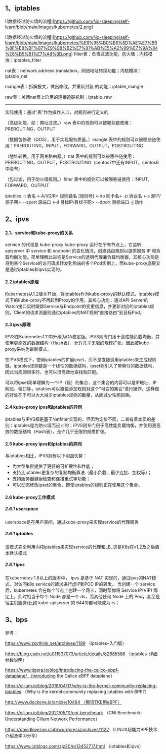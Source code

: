 ## 1、iptables

!(数据经过防火墙的流程)[https://github.com/No-sleeping/self-learn/blob/main/images/kubernetes/2.png]

!(数据经过防火墙的流程)[https://github.com/No-sleeping/self-learn/blob/main/images/kubernetes/%E6%95%B0%E6%8D%AE%E7%BB%8F%E8%BF%87%E9%98%B2%E7%81%AB%E5%A2%99%E7%9A%84%E6%B5%81%E7%A8%8B.png]
filter表：负责过滤功能，防火墙；内核模块：iptables_filter

nat表：network address translation，网络地址转换功能；内核模块：iptable_nat

mangle表：拆解报文，做出修改，并重新封装 的功能；iptable_mangle

raw表：关闭nat表上启用的连接追踪机制；iptable_raw

---

实际使用：通过”表”作为操作入口，对规则进行定义的

（高级功能，如：网址过滤。）raw     表中的规则可以被哪些链使用：PREROUTING，OUTPUT

（数据包修改（QOS），用于实现服务质量。）mangle  表中的规则可以被哪些链使用：PREROUTING，INPUT，FORWARD，OUTPUT，POSTROUTING

（地址转换，用于网关路由器。）nat     表中的规则可以被哪些链使用：PREROUTING，OUTPUT，POSTROUTING（centos7中还有INPUT，centos6中没有）

（包过滤，用于防火墙规则。）filter  表中的规则可以被哪些链使用：INPUT，FORWARD，OUTPUT



iptables -t 表名 <-A/I/D/R> 规则链名 [规则号] <-i/o 网卡名> -p 协议名 <-s 源IP/源子网> --sport 源端口 <-d 目标IP/目标子网> --dport 目标端口 -j 动作

## 2、ipvs
#### 2.1、service和kube-proxy的关系
service 的代理是 kube-proxy
kube-proxy 运行在所有节点上，它监听 apiserver 中 service 和 endpoint 的变化情况，创建路由规则以提供服务 IP 和负载均衡功能。简单理解此进程是Service的透明代理兼负载均衡器，其核心功能是将到某个Service的访问请求转发到后端的多个Pod实例上，而kube-proxy底层又是通过iptables和ipvs实现的。

#### 2.2 iptables原理
Kubernetes从1.2版本开始，将iptables作为kube-proxy的默认模式。iptables模式下的kube-proxy不再起到Proxy的作用，其核心功能：通过API Server的Watch接口实时跟踪Service与Endpoint的变更信息，并更新对应的iptables规则，Client的请求流量则通过iptables的NAT机制“直接路由”到目标Pod。

#### 2.3 ipvs原理
IPVS在Kubernetes1.11中升级为GA稳定版。IPVS则专门用于高性能负载均衡，并使用更高效的数据结构（Hash表），允许几乎无限的规模扩张，因此被kube-proxy采纳为最新模式。

在IPVS模式下，使用iptables的扩展ipset，而不是直接调用iptables来生成规则链。iptables规则链是一个线性的数据结构，ipset则引入了带索引的数据结构，因此当规则很多时，也可以很高效地查找和匹配。

可以将ipset简单理解为一个IP（段）的集合，这个集合的内容可以是IP地址、IP网段、端口等，iptables可以直接添加规则对这个“可变的集合”进行操作，这样做的好处在于可以大大减少iptables规则的数量，从而减少性能损耗。

#### 2.4 kube-proxy ipvs和iptables的异同
iptables与IPVS都是基于Netfilter实现的，但因为定位不同，二者有着本质的差别：iptables是为防火墙而设计的；IPVS则专门用于高性能负载均衡，并使用更高效的数据结构（Hash表），允许几乎无限的规模扩张。

#### 2.5 kube-proxy ipvs和iptables的异同
与iptables相比，IPVS拥有以下明显优势：

- 为大型集群提供了更好的可扩展性和性能；
- 支持比iptables更复杂的复制均衡算法（最小负载、最少连接、加权等）；
- 支持服务器健康检查和连接重试等功能；
- 可以动态修改ipset的集合，即使iptables的规则正在使用这个集合。
#### 2.6 kube-proxy工作模式
##### 2.6.1 userspace
 userspace是在用户空间，通过kube-proxy来实现service的代理服务
##### 2.6.1 iptables
该模式完全利用内核iptables来实现service的代理和LB, 这是K8s在v1.2及之后版本默认模式
##### 2.6.1 ipvs
  在kubernetes 1.8以上的版本中， ipvs 是基于 NAT 实现的，通过ipvs的NAT模式，对访问k8s service的请求进行虚IP到POD IP的转发。
  当创建一个 service 后，kubernetes 会在每个节点上创建一个网卡，同时帮你将 Service IP(VIP) 绑定上，此时相当于每个 Node 都是一个 ds，而其他任何 Node 上的 Pod，甚至是宿主机服务(比如 kube-apiserver 的 6443)都可能成为 rs；
## 3、bps


参考：

https://www.zsythink.net/archives/1199 （iptables–入门版）

https://blog.csdn.net/u011537073/article/details/82685586 （iptables-详细参数说明）

https://www.tigera.io/blog/introducing-the-calico-ebpf-dataplane/ （Introducing the Calico eBPF dataplane）

https://cilium.io/blog/2018/04/17/why-is-the-kernel-community-replacing-iptables （Why is the kernel community replacing iptables with BPF?）

http://www.dockone.io/article/10484 （腾讯TKE用eBPF）

https://cilium.io/blog/2021/05/11/cni-benchmark （CNI Benchmark: Understanding Cilium Network Performance）

https://davidlovezoe.club/wordpress/archives/1122 （LINUX超能力BPF技术介绍及学习分享）

https://www.cnblogs.com/zjz20/p/13452717.html （iptables和ipvs）
